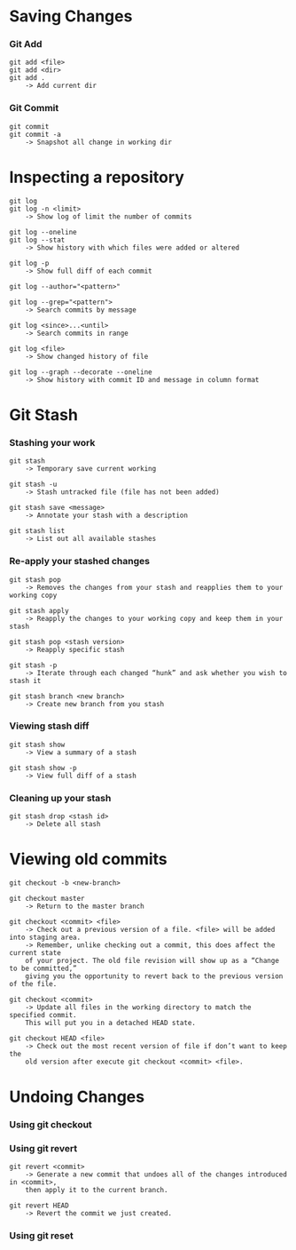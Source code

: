 # Saving Changes
### Git Add
	git add <file>
	git add <dir>
	git add . 
		-> Add current dir
### Git Commit
	git commit
	git commit -a 
		-> Snapshot all change in working dir
# Inspecting a repository
	git log
	git log -n <limit>
		-> Show log of limit the number of commits
		
	git log --oneline
	git log --stat 
		-> Show history with which files were added or altered
		
	git log -p 
		-> Show full diff of each commit
		
	git log --author="<pattern>"
	
	git log --grep="<pattern">
		-> Search commits by message
		
	git log <since>...<until> 
		-> Search commits in range
		
	git log <file>
		-> Show changed history of file
		
	git log --graph --decorate --oneline 
		-> Show history with commit ID and message in column format
		
# Git Stash
### Stashing your work
	git stash
		-> Temporary save current working
		
	git stash -u
		-> Stash untracked file (file has not been added)
		
	git stash save <message>
		-> Annotate your stash with a description
		
	git stash list
		-> List out all available stashes
		
### Re-apply your stashed changes
	git stash pop
		-> Removes the changes from your stash and reapplies them to your working copy
		
	git stash apply
		-> Reapply the changes to your working copy and keep them in your stash
	
	git stash pop <stash version>
		-> Reapply specific stash
		
	git stash -p
		-> Iterate through each changed “hunk” and ask whether you wish to stash it
		
	git stash branch <new branch>
		-> Create new branch from you stash
		
### Viewing stash diff
	git stash show
		-> View a summary of a stash
		
	git stash show -p
		-> View full diff of a stash
		
### Cleaning up your stash
	git stash drop <stash id>
		-> Delete all stash

# Viewing old commits
	git checkout -b <new-branch>
	
	git checkout master
		-> Return to the master branch
		
	git checkout <commit> <file>
		-> Check out a previous version of a file. <file> will be added into staging area.
		-> Remember, unlike checking out a commit, this does affect the current state
		of your project. The old file revision will show up as a “Change to be committed,”
		giving you the opportunity to revert back to the previous version of the file.
		
	git checkout <commit>
		-> Update all files in the working directory to match the specified commit.
		This will put you in a detached HEAD state.
		
	git checkout HEAD <file>
		-> Check out the most recent version of file if don’t want to keep the
		old version after execute git checkout <commit> <file>.
		
# Undoing Changes
### Using git checkout
	
### Using git revert
	git revert <commit>
		-> Generate a new commit that undoes all of the changes introduced in <commit>,
		then apply it to the current branch.
	
	git revert HEAD
		-> Revert the commit we just created.
		
### Using git reset
	
		
	